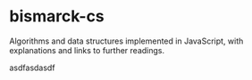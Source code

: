 # bismarck-cs

Algorithms and data structures implemented in JavaScript,
with explanations and links to further readings.

asdfasdasdf
